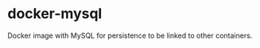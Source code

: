 docker-mysql
============

Docker image with MySQL for persistence to be linked to other containers.
